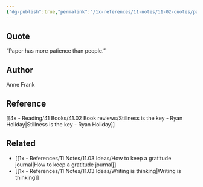 ```yaml
---
{"dg-publish":true,"permalink":"/1x-references/11-notes/11-02-quotes/paper-has-more-patience-than-people-anne-frank/","title":"Paper has more patience than people - Anne Frank","created":"2024-03-10T09:34:58.481+03:00","updated":"2024-03-10T09:36:37.360+03:00"}
---
```



## Quote
“Paper has more patience than people.”

## Author
Anne Frank

## Reference
[[4x - Reading/41 Books/41.02 Book reviews/Stillness is the key - Ryan Holiday\|Stillness is the key - Ryan Holiday]]

## Related
- [[1x - References/11 Notes/11.03 Ideas/How to keep a gratitude journal\|How to keep a gratitude journal]]
- [[1x - References/11 Notes/11.03 Ideas/Writing is thinking\|Writing is thinking]]
